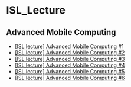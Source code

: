 # ISL_Lecture

## Advanced Mobile Computing

- [[ISL lecture] Advanced Mobile Computing #1](https://youtu.be/aynO5xUlhz0)
- [[ISL lecture] Advanced Mobile Computing #2](https://youtu.be/1d13zwBUKFA)
- [[ISL lecture] Advanced Mobile Computing #3](https://youtu.be/f9BI-j1HAYg)
- [[ISL lecture] Advanced Mobile Computing #4](https://youtu.be/g3ljyZwFmJQ)
- [[ISL lecture] Advanced Mobile Computing #5](https://youtu.be/yHuM3cDMxWY)
- [[ISL lecture] Advanced Mobile Computing #6](https://www.youtube.com/watch?v=Hhh3G4fi3Cs)